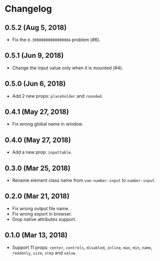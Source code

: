 # Changelog

## 0.5.2 (Aug 5, 2018)

- Fix the `0.30000000000000004` problem (#6).

## 0.5.1 (Jun 9, 2018)

- Change the input value only when it is mounted (#4).

## 0.5.0 (Jun 6, 2018)

- Add 2 new props: `placeholder` and `rounded`.

## 0.4.1 (May 27, 2018)

- Fix wrong global name in window.

## 0.4.0 (May 27, 2018)

- Add a new prop: `inputtable`.

## 0.3.0 (Mar 25, 2018)

- Rename element class name from `vue-number-input` to `number-input`.

## 0.2.0 (Mar 21, 2018)

- Fix wrong output file name.
- Fix wrong export in browser.
- Drop native attributes support.

## 0.1.0 (Mar 13, 2018)

- Support 11 props: `center`, `controls`, `disabled`, `inline`, `max`, `min`, `name`, `readonly`, `size`, `step` and `value`.
